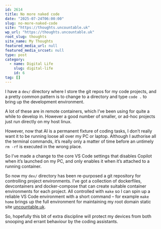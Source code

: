 ```yaml
---
id: 2614
title: No more naked code
date: "2025-07-24T06:00:00"
slug: no-more-naked-code
site: "https://thoughts.uncountable.uk"
wp_url: "https://thoughts.uncountable.uk"
root_slug: thoughts
site_name: My Thoughts
featured_media_url: null
featured_media_srcset: null
type: post
category:
  - name: Digital Life
    slug: digital-life
    id: 6
tag: []
---
```



<p>I have a <code>dev/</code> directory where I store the git repos for my code projects, and a pretty common pattern is to change to a directory and type <code>code .</code> to bring up the development environment.</p>



<p>A lot of these are in remote containers, which I&#8217;ve been using for quite a while to develop in.  However a good number of smaller, or ad-hoc projects just run directly on my host linux.</p>



<p>However, now that AI is a permanent fixture of coding tasks, I don&#8217;t really want it to be running loose all over my PC or laptop.  Although I authorise all the terminal commands, it&#8217;s really only a matter of time before an untimely <code>rm -rf</code> is executed in the wrong place.</p>



<p>So I&#8217;ve made a change to the core VS Code settings that disables Copilot when it&#8217;s launched on my PC, and only enables it when it&#8217;s attached to a running container.  </p>



<p>So now my <code>dev/</code> directory has been re-purposed a git repository for controlling project environments.  I&#8217;ve got a collection of dockerfiles, devcontainers and docker-compose that can create suitable container environments for each project.  All controlled with <code>make</code> so I can spin up a reliable VS Code environment with a short command &#8211; for example <code>make home</code> brings up the full environment for maintaining my root domain static site <a href="https://uncountable.uk/">uncountable.uk</a>.</p>



<p>So, hopefully this bit of extra discipline will protect my devices from both snooping and errant behaviour by the coding assistants.</p>
